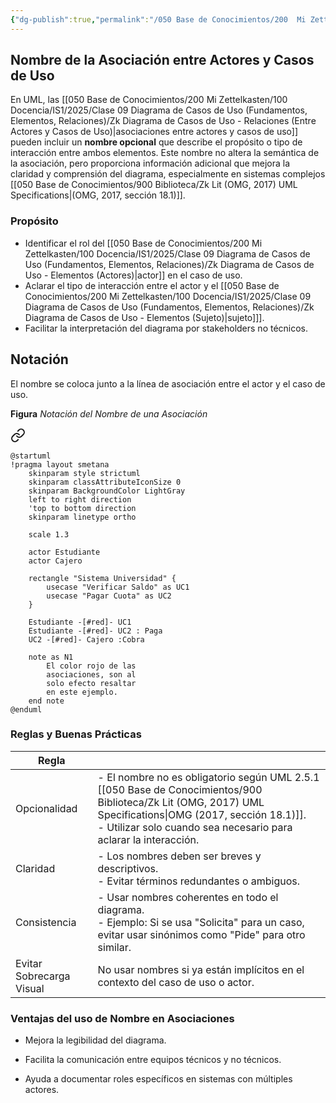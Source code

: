 ```yaml
---
{"dg-publish":true,"permalink":"/050 Base de Conocimientos/200  Mi Zettelkasten/100 Docencia/IS1/2025/Clase 09 Diagrama de Casos de Uso (Fundamentos, Elementos, Relaciones)/Zk Diagrama de Casos de Uso - Relaciones (Entre Actores y Casos de Uso, Nombre)/","tags":["digitalGarden","diagramaCasosDeUso","relaciones"]}
---
```


## Nombre de la Asociación entre Actores y Casos de Uso

En UML, las [[050 Base de Conocimientos/200  Mi Zettelkasten/100 Docencia/IS1/2025/Clase 09 Diagrama de Casos de Uso (Fundamentos, Elementos, Relaciones)/Zk Diagrama de Casos de Uso - Relaciones (Entre Actores y Casos de Uso)\|asociaciones entre actores y casos de uso]] pueden incluir un **nombre opcional** que describe el propósito o tipo de interacción entre ambos elementos. Este nombre no altera la semántica de la asociación, pero proporciona información adicional que mejora la claridad y comprensión del diagrama, especialmente en sistemas complejos [[050 Base de Conocimientos/900 Biblioteca/Zk Lit (OMG, 2017) UML Specifications\|(OMG, 2017, sección 18.1)]].

### Propósito
- Identificar el rol del [[050 Base de Conocimientos/200  Mi Zettelkasten/100 Docencia/IS1/2025/Clase 09 Diagrama de Casos de Uso (Fundamentos, Elementos, Relaciones)/Zk Diagrama de Casos de Uso - Elementos (Actores)\|actor]] en el caso de uso.
- Aclarar el tipo de interacción entre el actor y el [[050 Base de Conocimientos/200  Mi Zettelkasten/100 Docencia/IS1/2025/Clase 09 Diagrama de Casos de Uso (Fundamentos, Elementos, Relaciones)/Zk Diagrama de Casos de Uso - Elementos (Sujeto)\|sujeto]]].
- Facilitar la interpretación del diagrama por stakeholders no técnicos.

## Notación

El nombre se coloca junto a la línea de asociación entre el actor y el caso de uso.

**Figura**
_Notación del Nombre de una Asociación_

<div class="transclusion internal-embed is-loaded"><a class="markdown-embed-link" href="/050-base-de-conocimientos/200-mi-zettelkasten/100-docencia/is-1/2025/clase-09-diagrama-de-casos-de-uso-fundamentos-elementos-relaciones/zk-diagrama-de-casos-de-uso-relaciones-entre-actores-y-casos-de-uso/#195d41" aria-label="Open link"><svg xmlns="http://www.w3.org/2000/svg" width="24" height="24" viewBox="0 0 24 24" fill="none" stroke="currentColor" stroke-width="2" stroke-linecap="round" stroke-linejoin="round" class="svg-icon lucide-link"><path d="M10 13a5 5 0 0 0 7.54.54l3-3a5 5 0 0 0-7.07-7.07l-1.72 1.71"></path><path d="M14 11a5 5 0 0 0-7.54-.54l-3 3a5 5 0 0 0 7.07 7.07l1.71-1.71"></path></svg></a><div class="markdown-embed">



```plantuml
@startuml
!pragma layout smetana
	skinparam style strictuml
	skinparam classAttributeIconSize 0
	skinparam BackgroundColor LightGray
	left to right direction
	'top to bottom direction
	skinparam linetype ortho

	scale 1.3
	
	actor Estudiante
	actor Cajero
	
	rectangle "Sistema Universidad" {
		usecase "Verificar Saldo" as UC1
		usecase "Pagar Cuota" as UC2
	}
	
	Estudiante -[#red]- UC1
	Estudiante -[#red]- UC2 : Paga
	UC2 -[#red]- Cajero :Cobra

	note as N1
		El color rojo de las
		asociaciones, son al
		solo efecto resaltar
		en este ejemplo.
	end note
@enduml
```

</div></div>


### Reglas y Buenas Prácticas


| Regla                    |                                                                                                                                                                                         |
| ------------------------ | --------------------------------------------------------------------------------------------------------------------------------------------------------------------------------------- |
| Opcionalidad             | - El nombre no es obligatorio según UML 2.5.1 [[050 Base de Conocimientos/900 Biblioteca/Zk Lit (OMG, 2017) UML Specifications\|OMG (2017, sección 18.1)]].<br>- Utilizar solo cuando sea necesario para aclarar la interacción. |
| Claridad                 | - Los nombres deben ser breves y descriptivos.<br>- Evitar términos redundantes o ambiguos.                                                                                             |
| Consistencia             | - Usar nombres coherentes en todo el diagrama.<br>- Ejemplo: Si se usa "Solicita" para un caso, evitar usar sinónimos como "Pide" para otro similar.                                    |
| Evitar Sobrecarga Visual | No usar nombres si ya están implícitos en el contexto del caso de uso o actor.                                                                                                          |

### Ventajas del uso de Nombre en Asociaciones

- Mejora la legibilidad del diagrama.

- Facilita la comunicación entre equipos técnicos y no técnicos.

- Ayuda a documentar roles específicos en sistemas con múltiples actores.
